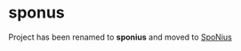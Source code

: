 # sponus
Project has been renamed to **sponius** and moved to [SpoNius](https://github.com/mrtaalebi/sponius)
